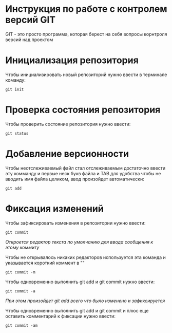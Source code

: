 # **Инструкция по работе с контролем версий GIT**

GIT - это просто программа, которая берест на себя вопросы корнтроля версий над проектом

# Инициализация репозитория

Чтобы инициализировать новый репозиторий нужно ввести в терминале команду:

    git init

# Проверка состояния репозитория

Чтобы проверить состояние репозитория нужно ввести:

    git status

# Добавление версионности

Чтобы неотслеживаемый файл стал отслеживаемым достаточно ввести эту комманду и первые неск букв файла и TAB для удобства чтобы не вводить имя файла целиком, ввод произойдет автоматически:

    git add

# Фиксация изменений

Чтобы зафиксировать изменения в репозитории нужно ввести:

    git commit

*Откроется редактор текста по умолчанию для ввода сообщения к этому коммиту*

Чтобы не открывалось никаких редакторов используется эта команда и указывается короткий коммент в "" 

    git commit -m

Чтобы одновременно выполнить git add и git commit нужно ввести:

    git commit -a

*При этом произойдет git add всего что было изменено и зафиксируется*

Чтобы одновременно выполнить git add и git commit и плюс еще оставить комментарий к фиксации нужно ввести:

    git commit -am


